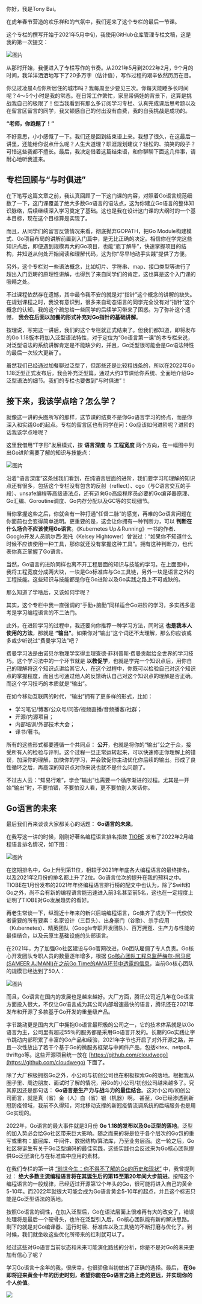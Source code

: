 你好，我是Tony Bai。

在虎年春节营造的欢乐祥和的气氛中，我们迎来了这个专栏的最后一节课。

这个专栏的撰写开始于2021年5月中旬，我使用GitHub仓库管理专栏文稿，这是我的第一次提交：

![图片](https://static001.geekbang.org/resource/image/de/62/de2a005cb6bd57c9b9cb004d2fe20362.png?wh=1068x252)

从那时开始，我便进入了专栏写作的节奏。从2021年5月到2022年2月，9个月的时间，我洋洋洒洒地写下了20多万字（估计值），写作过程的艰辛依然历历在目。

你见过凌晨4点你所居住的城市吗？我每周至少要见三次。你每天能睡多长时间呢？4～5个小时是我的常态。在日常工作繁忙，家里带俩娃的背景下，这算是挑战我自己的极限了！但当我看到有那么多订阅学习专栏、认真完成课后思考题以及在留言区留言的同学，我又顿感自己的付出没有白费，我的自我挑战是成功的。

**“老师，你跑题了！”**

不好意思，小小感慨了一下。我们还是回到结束语上来。我想了很久，在这最后一讲里，还能给你说点什么呢？人生大道理？职涯规划建议？轻松的、搞笑的段子？可惜这些我都不擅长。最后，我决定借着这篇结束语，和你聊聊下面这几件事，请耐心地听我道来。

## 专栏回顾与“与时俱进”

在下笔写这篇文章之前，我认真回顾了一下这门课的内容，对照着Go语言规范细数了一下，这门课覆盖了绝大多数Go语言的语法点，这为你建立Go语言的整体知识脉络，后续继续深入学习奠定了基础。这也是我在设计这门课的大纲时的一个基本目标，现在这个目标算是实现了。

而且，从同学们的留言反馈情况来看，彻底抛弃GOPATH，把Go Module构建模式、Go项目布局的讲解前置到入门篇中，是无比正确的决定。相信你在学完这些知识点后，即便遇到规模再大的Go项目，也能“庖丁解牛”，快速掌握项目的结构，并知道从何处开始阅读和理解代码，这为你“尽早地动手实践”提供了方便。

另外，这个专栏对一些语法概念，比如切片、字符串、map、接口类型等进行了超出入门范畴的原理性讲解，也得到了来自同学们的肯定，这也算是这个入门课的吸睛之处。

不过课程依然存在遗憾，其中最令我不安的就是对“指针”这个概念的讲解的缺失。在规划课程之时，我没有意识到，很多来自动态语言的同学完全没有对“指针”这个概念的认知，我的这个疏忽给一些同学的后续学习带来了困惑。为了弥补这个遗憾， **我会在后面以加餐的形式补充对Go指针的基础讲解**。

按理说，写完这一讲后，我们的这个专栏就正式结束了。但我们都知道，即将发布的Go 1.18版本将加入泛型语法特性，对于定位为“Go语言第一课”的本专栏来说，对泛型语法的系统讲解肯定是不能缺少的，并且，Go泛型很可能会是Go语法特性的最后一次较大更新了。

虽然我们已经通过加餐聊过泛型了，但那些还是比较粗线条的，所以在2022年Go 1.18泛型正式发布后，我会补充泛型篇，通过大约3节课给你系统、全面地介绍Go泛型语法的细节。我们的专栏也要做到“与时俱进”！

## 接下来，我该学点啥？怎么学？

就像这一讲的头图所写的那样，这节课的结束不是你Go语言学习的终点，而是你深入和实践Go的起点。专栏的留言区也有同学在问：Go应该如何进阶呢？进阶的话我该学点啥呢？

这里我借用“T字形”发展模式，按 **语言深度** 与 **工程宽度** 两个方向，在一幅图中列出Go进阶需要了解的知识与技能点：

![图片](https://static001.geekbang.org/resource/image/e4/d6/e42620d46eb73692d9c5c1479d6244d6.jpg?wh=1920x1047)

沿着“语言深度”这条线我们看到，在纯语言层面的进阶，我们要学习和理解的知识点还有很多，包括这个专栏没有包含的反射（reflect）、cgo（与C语言交互的手段）、unsafe编程等高级语法点，还有迈向Go高级程序员必要的Go编译器原理、Go汇编、Goroutine调度、Go内存分配以及GC等的实现细节。

当你掌握这些之后，你就会有一种打通“任督二脉”的感觉，再难的Go语言问题在你面前也会变得简单透明。更重要的是，这会让你拥有一种判断力，可以 **判断在什么场合不应该使用Go语言**。《Kubernetes Up＆Running》一书的作者、Google开发人员凯尔西·海托（Kelsey Hightower）曾说过：“如果你不知道什么时候不应该使用一种工具，那你就还没有掌握这种工具”。拥有这种判断力，也代表你真正掌握了Go语言。

当然，Go语言的进阶同样也离不开工程层面的知识与技能的学习。在上面图中，我将工程宽度分成两大块，一块是Go标准库与Go工具链，另外一块是语言之外的工程技能。这些知识与技能都是你在Go进阶以及Go实践之路上不可或缺的。

那么知道了学啥后，又该如何学呢？

其实，这个专栏中我一直强调的“手勤+脑勤”同样适合Go进阶的学习，多实践多思考是学习编程语言的不二法门。

此外，在进阶学习的过程中，我还要向你推荐一种学习方法，同时这 **也是我本人使用的方法**，那就是 **“输出”**。如果你对“输出”这个词还不太理解，那么你应该或多或少听说过“费曼学习法”吧？

费曼学习法是由诺贝尔物理学奖得主理查德·菲利普斯·费曼贡献给全世界的学习技巧。这个学习法中的一个环节就是 **以教促学**，也就是学完一个知识点后，用你自己的理解将这个知识点讲给其它人，在这个过程中，你既可以检验自己对这个知识点的掌握程度，而且也可通过他人的反馈确认自己对这个知识点的理解是否正确。而这个学习技巧的本质就是“输出”。

在如今移动互联网的时代，“输出”拥有了更多样的形式，比如：

- 学习笔记/博客/公众号/问答/视频直播/音频播客/社群；
- 开源/内源项目；
- 内部培训/外部技术大会；
- 译书/著书。

所有的这些形式都要遵循一个共同点： **公开**，也就是将你的“输出”公之于众，接受所有人的检验与评判。这个过程一旦正常运转起来，可以快速修正你理解上的错误，加深你的理解，加快你的学习，并会敦促你主动优化你后续的输出。形成了良性循环之后，再高深的知识点对你来说也就不是什么问题了。

不过古人云：“知易行难”，学会“输出”也需要一个循序渐进的过程。尤其是一开始“输出”时，不要怕错，不要怕没人看，更不要怕别人笑话你。

## Go语言的未来

最后我们再来谈谈大家都关心的话题： **Go语言的未来**。

在我写这一讲的时候，刚刚好著名编程语言排名指数 [TIOBE](https://www.tiobe.com/tiobe-index/) 发布了2022年2月编程语言排名情况，如下图：

![图片](https://static001.geekbang.org/resource/image/71/0b/715a7e555baa58dbf9279b51d95acb0b.png?wh=1916x1486)

在这期排名中，Go上升到第11位，相较于2021年年底各大编程语言的最终排名，以及2021年2月份的排名都上升了2位。Go语言位次的提升在我的预料之中。TIOBE在1月份发布的2021年年终编程语言排行榜的配文中也认为，除了Swift和Go之外，尚不会有新的编程语言能迅速进入前3名甚至前5名，这也在一定程度上证明了TIOBE对Go发展趋势的看好。

再老生常谈一下，纵观近十年来的新兴后端编程语言，Go集齐了成为下一代佼佼者需要的所有要素：名家设计（三巨头）、出身豪门（谷歌）、杀手应用（Kubernetes）、精英团队（Google专职开发团队）、百万拥趸、生产力与性能的最佳结合，以及云原生基础设施的头部语言。

在2021年，为了加强Go社区建设与Go官网改进，Go团队雇佣了专人负责。Go核心开发团队专职人员的数量逐年增多，根据 [Go核心团队工程总监萨梅尔-阿马尼(SAMEER AJMANI)在之前Go Time的AMA环节中透露的信息](https://changelog.com/gotime/210)，当前Go核心团队的规模已经达到了50人：

![图片](https://static001.geekbang.org/resource/image/81/98/81d5425114f6eed69c78124d3a59ea98.jpg?wh=800x111)

而且，Go语言在国内的发展也是越来越好。大厂方面，腾讯公司近几年在Go语言方面投入很大，不仅让Go语言成为其公司内部增速最快的语言，腾讯还在2021年发布和开源了多款基于Go开发的重量级产品。

字节跳动更是国内大厂中拥抱Go语言最积极的公司之一，它的技术体系就是以Go语言为主，公司里有超过55％的服务都是采用Go语言开发的。长期的Go实践让字节跳动内部积累了丰富的Go产品和经验，2021年字节也开启了对外开源之路，并且一次性放出了若干个基于Go的微服务框架与中间件产品，包括kitex、netpoll、thriftgo等。这些开源项目统一放在 [https://github.com/cloudwego](https://github.com/cloudwego) 下面了。

除了大厂积极拥抱Go之外，小公司与初创公司也在积极探索Go的落地。根据我从圈子里、周边朋友、面试时了解的情况，用Go的小公司/初创公司越来越多了。究其原因还是那句话： **Go语言是生产力与战斗力的最佳结合**。这对小公司/初创公司而言，就是真（省）金（人）白（省）银（机器）啊。 甚至，Go已经渗透到新冠防疫领域，我前不久得知，河北移动支撑的新冠疫情流调系统的后端服务也是用Go实现的。

2022年，Go语言的最大事件就是3月份 **Go 1.18的发布以及Go泛型的落地**。泛型的加入势必会给Go社区带来巨大影响。随之而来的将是位于各个层次的Go包的重写或重构：底层库、中间件、数据结构/算法库，乃至业务层面。这一轮之后，Go社区将诞生有关于Go泛型编码的最佳实践，这些实践也会反过来为Go核心团队提供Go泛型演化与在标准库中应用的素材。

在我们专栏的第一讲 [“前世今生：你不得不了解的Go的历史和现状”](https://time.geekbang.org/column/article/426282) 中，我曾提到过： **绝大多数主流编程语言将在其诞生后的第15至第20年间大步前进**。按照这个编程语言的一般规律，已经迈过开源第12个年头的Go，很可能将进入自己的黄金5-10年。而2022年就很大可能会成为Go语言黄金5-10年的起点，并且这个标志只能是Go泛型语法的落地。

按照Go语言的调性，在加入泛型后，Go在语法层面上很难再有大的改变了，错误处理将是最后一个硬骨头，也许在泛型引入后，Go核心团队能有新的解决思路。剩下的就是对Go编译器、运行时层、标准库以及工具链的不断打磨与优化了。到时候，我们就坐收这些优化所带来的红利就可以了。

经过这些对Go语言当前状态和未来可能演化路线的分析，你是不是对Go的未来更加有信心了呢？

学习Go语言十余年的我，很庆幸，也很骄傲当初做出了正确的选择。最后， **在Go即将迎来黄金十年的历史时刻，希望你能在Go语言之路上走的更远，并实现你的个人价值**。

[![](https://static001.geekbang.org/resource/image/0a/25/0a8b8d870401fa225c607450a916f625.jpg?wh=1142x801)](https://jinshuju.net/f/AclglJ)